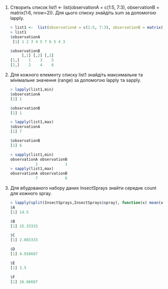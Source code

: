 1.	Створить список list1 <-  list(observationA = c(1:5, 7:3), observationB = matrix(1:6, nrow=2)). Для цього списку знайдіть sum за допомогою lapply.

	```r
	> list1 <-  list(observationA = c(1:5, 7:3), observationB = matrix(1:6, nrow=2))
	> list1
	$observationA
	 [1] 1 2 3 4 5 7 6 5 4 3
	
	$observationB
	     [,1] [,2] [,3]
	[1,]    1    3    5
	[2,]    2    4    6
	```
2.	Для кожного елементу списку list1 знайдіть максимальне та мінімальне значення (range) за допомогою lapply та sapply.

	```r
	> lapply(list1,min)
	$observationA
	[1] 1
	
	$observationB
	[1] 1
	
	> lapply(list1,max)
	$observationA
	[1] 7
	
	$observationB
	[1] 6
	
	> sapply(list1,min)
	observationA observationB 
	           1            1 
	> sapply(list1,max)
	observationA observationB 
	           7            6 
	```
3.	Для вбудованого набору даних InsectSprays знайти середнє count для кожного spray.

	```r
	> lapply(split(InsectSprays,InsectSprays$spray), function(x) mean(x$count))
	$A
	[1] 14.5
	
	$B
	[1] 15.33333
	
	$C
	[1] 2.083333
	
	$D
	[1] 4.916667
	
	$E
	[1] 3.5
	
	$F
	[1] 16.66667
	```

